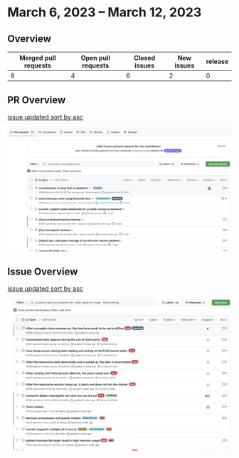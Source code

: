 # March  6, 2023 – March  12, 2023

## Overview

| Merged pull requests | Open pull requests | Closed issues | New issues | release |
|-- | -- | -- | -- | -- |
| 8 | 4 | 6 | 2 | 0 |

## PR Overview

[issue updated sort by asc](https://github.com/opencurve/curve/pulls?q=is%3Apr+is%3Aopen+sort%3Aupdated-asc)

![issue updated sort by asc](./images/2023-03-13-pr.jpg)

## Issue Overview

[issue updated sort by asc](https://github.com/opencurve/curve/issues?q=is%3Aissue+is%3Aopen+sort%3Aupdated-asc+-label%3A%22good+first+issue%22+-label%3Apending)

![](./images/2023-03-13-issue.jpg)